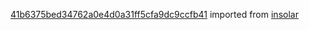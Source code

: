[41b6375bed34762a0e4d0a31ff5cfa9dc9ccfb41](https://github.com/insolar/insolar/commit/41b6375bed34762a0e4d0a31ff5cfa9dc9ccfb41) imported from [insolar](https://github.com/insolar/insolar)
